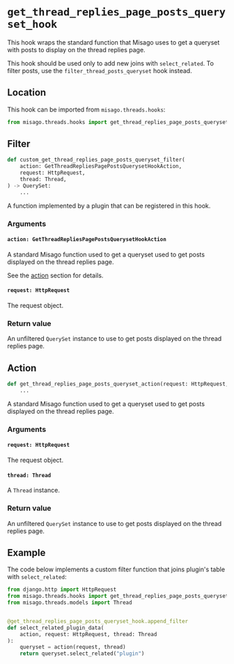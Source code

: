 # `get_thread_replies_page_posts_queryset_hook`

This hook wraps the standard function that Misago uses to get a queryset with posts to display on the thread replies page.

This hook should be used only to add new joins with `select_related`. To filter posts, use the `filter_thread_posts_queryset` hook instead.


## Location

This hook can be imported from `misago.threads.hooks`:

```python
from misago.threads.hooks import get_thread_replies_page_posts_queryset_hook
```


## Filter

```python
def custom_get_thread_replies_page_posts_queryset_filter(
    action: GetThreadRepliesPagePostsQuerysetHookAction,
    request: HttpRequest,
    thread: Thread,
) -> QuerySet:
    ...
```

A function implemented by a plugin that can be registered in this hook.


### Arguments

#### `action: GetThreadRepliesPagePostsQuerysetHookAction`

A standard Misago function used to get a queryset used to get posts displayed on the thread replies page.

See the [action](#action) section for details.


#### `request: HttpRequest`

The request object.


### Return value

An unfiltered `QuerySet` instance to use to get posts displayed on the thread replies page.


## Action

```python
def get_thread_replies_page_posts_queryset_action(request: HttpRequest, thread: Thread) -> QuerySet:
    ...
```

A standard Misago function used to get a queryset used to get posts displayed on the thread replies page.


### Arguments

#### `request: HttpRequest`

The request object.


#### `thread: Thread`

A `Thread` instance.


### Return value

An unfiltered `QuerySet` instance to use to get posts displayed on the thread replies page.


## Example

The code below implements a custom filter function that joins plugin's table with `select_related`:

```python
from django.http import HttpRequest
from misago.threads.hooks import get_thread_replies_page_posts_queryset_hook
from misago.threads.models import Thread


@get_thread_replies_page_posts_queryset_hook.append_filter
def select_related_plugin_data(
    action, request: HttpRequest, thread: Thread
):
    queryset = action(request, thread)
    return queryset.select_related("plugin")
```